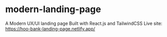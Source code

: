 # modern-landing-page
A Modern UX/UI landing page Built with React.js and TailwindCSS 
Live site: https://hoo-bank-landing-page.netlify.app/
